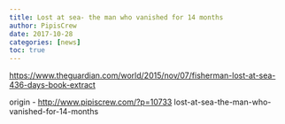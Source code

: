```yaml
---
title: Lost at sea- the man who vanished for 14 months
author: PipisCrew
date: 2017-10-28
categories: [news]
toc: true
---
```


https://www.theguardian.com/world/2015/nov/07/fisherman-lost-at-sea-436-days-book-extract

origin - http://www.pipiscrew.com/?p=10733 lost-at-sea-the-man-who-vanished-for-14-months